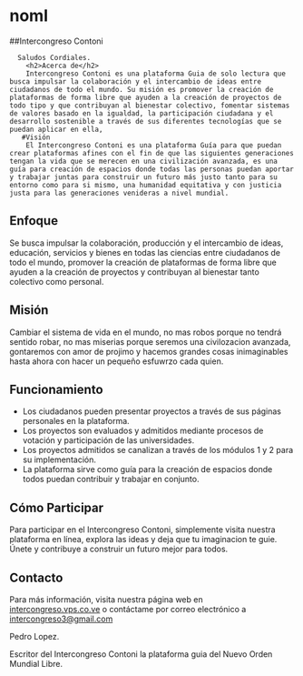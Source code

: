# noml

##Intercongreso Contoni

      Saludos Cordiales.
        <h2>Acerca de</h2>
        Intercongreso Contoni es una plataforma Guia de solo lectura que busca impulsar la colaboración y el intercambio de ideas entre ciudadanos de todo el mundo. Su misión es promover la creación de plataformas de forma libre que ayuden a la creación de proyectos de todo tipo y que contribuyan al bienestar colectivo, fomentar sistemas de valores basado en la igualdad, la participación ciudadana y el desarrollo sostenible a través de sus diferentes tecnologías que se puedan aplicar en ella,  
       #Visión
        El Intercongreso Contoni es una plataforma Guía para que puedan crear plataformas afines con el fin de que las siguientes generaciones tengan la vida que se merecen en una civilización avanzada, es una guía para creación de espacios donde todas las personas puedan aportar y trabajar juntas para construir un futuro más justo tanto para su entorno como para si mismo, una humanidad equitativa y con justicia justa para las generaciones venideras a nivel mundial.


## Enfoque

Se busca impulsar la colaboración, producción y el intercambio de ideas, educación, servicios y bienes en todas las ciencias entre ciudadanos de todo el mundo,  promover la creación de plataformas de forma libre que ayuden a la creación de proyectos y contribuyan al bienestar tanto colectivo como personal. 

## Misión

Cambiar el sistema de vida en el mundo, no mas robos porque no tendrá sentido robar, no mas miserias porque seremos una civilozacion avanzada, gontaremos con amor de projimo y hacemos grandes cosas inimaginables hasta ahora con hacer un pequeño esfuwrzo cada quien.

## Funcionamiento

- Los ciudadanos pueden presentar proyectos a través de sus páginas personales en la plataforma.
- Los proyectos son evaluados y admitidos mediante procesos de votación y participación de las universidades.
- Los proyectos admitidos se canalizan a través de los módulos 1 y 2 para su implementación.
- La plataforma sirve como guía para la creación de espacios donde todos puedan contribuir y trabajar en conjunto.


## Cómo Participar

Para participar en el Intercongreso Contoni, simplemente visita nuestra plataforma en línea, explora las ideas y deja que tu imaginacion te guie. Únete y contribuye a construir un futuro mejor para todos.

## Contacto

Para más información, visita nuestra página web en [intercongreso.vps.co.ve](https://intercongreso.vps.co.ve) o contáctame por correo electrónico a intercongreso3@gmail.com


Pedro Lopez.

Escritor del Intercongreso Contoni la plataforma guia del Nuevo Orden Mundial Libre.


